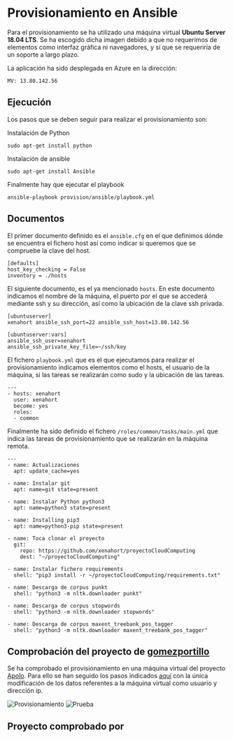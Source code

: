 # Provisionamiento en Ansible

Para el provisionamiento se ha utilizado una máquina virtual **Ubuntu Server 18.04 LTS**. Se ha escogido dicha imagen debido a que no requerimos de elementos como interfaz gráfica ni navegadores, y sí que se requeriría de un soporte a largo plazo.

La aplicación ha sido desplegada en Azure en la dirección:

```
MV: 13.80.142.56
```

## Ejecución

Los pasos que se deben seguir para realizar el provisionamiento son:

Instalación de Python
```
sudo apt-get install python
```

Instalación de ansible
```
sudo apt-get install Ansible
```

Finalmente hay que ejecutar el playbook
```
ansible-playbook provision/ansible/playbook.yml
```

## Documentos

El primer documento definido es el `ansible.cfg` en el que definimos dónde se encuentra el fichero host así como indicar si queremos que se compruebe la clave del host.
```
[defaults]
host_key_checking = False
inventory = ./hosts
```

El siguiente documento, es el ya mencionado `hosts`. En este documento indicamos el nombre de la máquina, el puerto por el que se accederá mediante ssh y su dirección, así como la ubicación de la clave ssh privada.
```
[ubuntuserver]
xenahort ansible_ssh_port=22 ansible_ssh_host=13.80.142.56

[ubuntuserver:vars]
ansible_ssh_user=xenahort
ansible_ssh_private_key_file=~/ssh/key
```

El fichero `playbook.yml` que es el que ejecutamos para realizar el provisionamiento indicamos elementos como el hosts, el usuario de la máquina, si las tareas se realizarán como sudo y la ubicación de las tareas.
```
---
- hosts: xenahort
  user: xenahort
  become: yes
  roles:
  - common
```

Finalmente ha sido definido el fichero `/roles/common/tasks/main.yml` que indica las tareas de provisionamiento que se realizarán en la máquina remota.
```
---
- name: Actualizaciones
  apt: update_cache=yes

- name: Instalar git
  apt: name=git state=present

- name: Instalar Python python3
  apt: name=python3 state=present

- name: Installing pip3
  apt: name=python3-pip state=present

- name: Toca clonar el proyecto
  git:
    repo: https://github.com/xenahort/proyectoCloudComputing
    dest: "~/proyectoCloudComputing"

- name: Instalar fichero requirements
  shell: "pip3 install -r ~/proyectoCloudComputing/requirements.txt"

- name: Descarga de corpus punkt
  shell: "python3 -m nltk.downloader punkt"

- name: Descarga de corpus stopwords
  shell: "python3 -m nltk.downloader stopwords"

- name: Descarga de corpus maxent_treebank_pos_tagger
  shell: "python3 -m nltk.downloader maxent_treebank_pos_tagger"
```

## Comprobación del proyecto de [gomezportillo](https://github.com/gomezportillo)

Se ha comprobado el provisionamiento en una máquina virtual del proyecto [Apolo](https://github.com/gomezportillo/apolo). Para ello se han seguido los pasos indicados [aquí](https://github.com/gomezportillo/apolo/blob/master/provision/README.md) con la única modificación de los datos referentes a la máquina virtual como usuario y dirección ip.

![Provisionamiento](https://github.com/xenahort/proyectoCloudComputing/blob/master/img/apolo1.png)
![Prueba](https://github.com/xenahort/proyectoCloudComputing/blob/master/img/apolo2.png)

## Proyecto comprobado por
